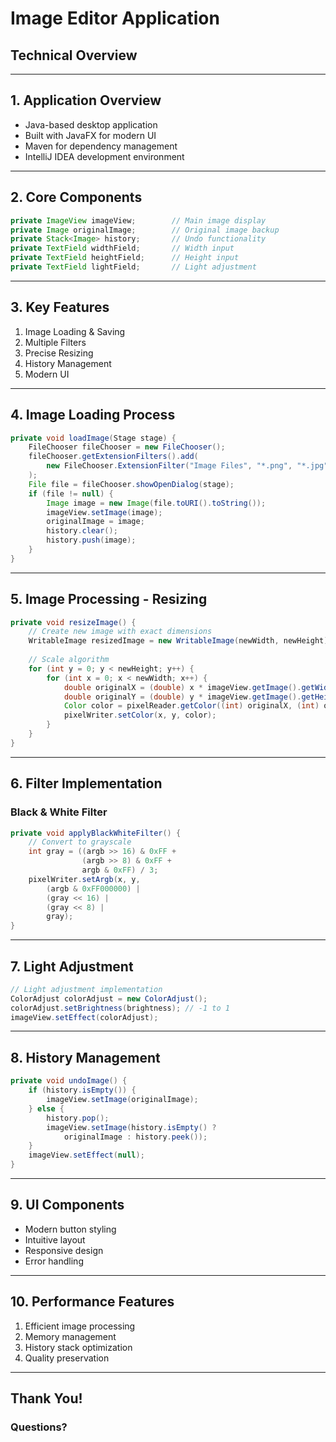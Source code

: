 # Image Editor Application
## Technical Overview

---

## 1. Application Overview
- Java-based desktop application
- Built with JavaFX for modern UI
- Maven for dependency management
- IntelliJ IDEA development environment

---

## 2. Core Components
```java
private ImageView imageView;        // Main image display
private Image originalImage;        // Original image backup
private Stack<Image> history;       // Undo functionality
private TextField widthField;       // Width input
private TextField heightField;      // Height input
private TextField lightField;       // Light adjustment
```

---

## 3. Key Features
1. Image Loading & Saving
2. Multiple Filters
3. Precise Resizing
4. History Management
5. Modern UI

---

## 4. Image Loading Process
```java
private void loadImage(Stage stage) {
    FileChooser fileChooser = new FileChooser();
    fileChooser.getExtensionFilters().add(
        new FileChooser.ExtensionFilter("Image Files", "*.png", "*.jpg", "*.jpeg")
    );
    File file = fileChooser.showOpenDialog(stage);
    if (file != null) {
        Image image = new Image(file.toURI().toString());
        imageView.setImage(image);
        originalImage = image;
        history.clear();
        history.push(image);
    }
}
```

---

## 5. Image Processing - Resizing
```java
private void resizeImage() {
    // Create new image with exact dimensions
    WritableImage resizedImage = new WritableImage(newWidth, newHeight);
    
    // Scale algorithm
    for (int y = 0; y < newHeight; y++) {
        for (int x = 0; x < newWidth; x++) {
            double originalX = (double) x * imageView.getImage().getWidth() / newWidth;
            double originalY = (double) y * imageView.getImage().getHeight() / newHeight;
            Color color = pixelReader.getColor((int) originalX, (int) originalY);
            pixelWriter.setColor(x, y, color);
        }
    }
}
```

---

## 6. Filter Implementation
### Black & White Filter
```java
private void applyBlackWhiteFilter() {
    // Convert to grayscale
    int gray = ((argb >> 16) & 0xFF + 
                (argb >> 8) & 0xFF + 
                argb & 0xFF) / 3;
    pixelWriter.setArgb(x, y, 
        (argb & 0xFF000000) | 
        (gray << 16) | 
        (gray << 8) | 
        gray);
}
```

---

## 7. Light Adjustment
```java
// Light adjustment implementation
ColorAdjust colorAdjust = new ColorAdjust();
colorAdjust.setBrightness(brightness); // -1 to 1
imageView.setEffect(colorAdjust);
```

---

## 8. History Management
```java
private void undoImage() {
    if (history.isEmpty()) {
        imageView.setImage(originalImage);
    } else {
        history.pop();
        imageView.setImage(history.isEmpty() ? 
            originalImage : history.peek());
    }
    imageView.setEffect(null);
}
```

---

## 9. UI Components
- Modern button styling
- Intuitive layout
- Responsive design
- Error handling

---

## 10. Performance Features
1. Efficient image processing
2. Memory management
3. History stack optimization
4. Quality preservation

---

## Thank You!
### Questions? 